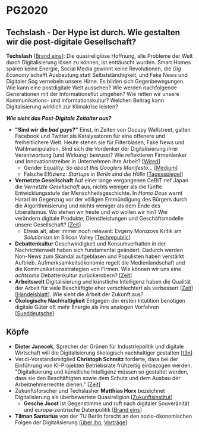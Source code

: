 # PG2020

## Techslash - Der Hype ist durch. Wie gestalten wir die post-digitale Gesellschaft?

**Techslash** [[Brand eins](https://www.brandeins.de/magazine/brand-eins-wirtschaftsmagazin/2019/qualitaet/postdigital)]: Die quasireligiöse Hoffnung, alle Probleme der Welt durch Digitalisierung lösen zu können, ist enttäuscht wurden. Smart Homes sparen keine Energie, Social Media gewinnt keine Revolutionen, die _Gig Economy_ schafft Ausbeutung statt Selbstständtigkeit, und Fake News und Digitaler Sog vernebeln unsere Hirne. Es bilden sich Gegenbewegungen. Wie kann eine postdigitale Welt aussehen? Wie werden nachfolgende Generationen mit der Informationsflut umgehen? Wie retten wir unsere Kommunikations- und Informationskultur? Welchen Beitrag kann Digitalisierung wirklich zur Klimakrise leisten?

**_Wie sieht das Post-Digitale Zeitalter aus?_**

* **"Sind wir die _bad guys_?"** Einst, in Zeiten von Occupy Wallstreet, galten Facebook und Twitter als Katalysatoren für eine offenere und freiheitlichere Welt. Heute stehen sie für Filterblasen, Fake News und Wahlmanipulation. Sind sich die Vordenker der Digitalisierung ihrer Verantwortung (und Wirkung) bewusst? Wie reflektieren Firmenlenker und Innovationstreiber in Unternehmen ihre Arbeit? [[Wired](https://www.wired.com/story/the-other-tech-bubble/amp?__twitter_impression=true)]
	* Gender Equality: _So about this Googlers Manifesto..._ [[Medium](https://medium.com/@yonatanzunger/so-about-this-googlers-manifesto-1e3773ed1788)]
	* Falsche Effizienz: _Startups in Berlin sind die Hölle_ [[Tagesspiegel](https://digitalpresent.tagesspiegel.de/in-startups-zu-arbeiten-ist-die-hoelle)]
* **Vernetzte Gesellschaft** Auf einer lange vergangenen CeBIT rief Japan die _Vernetzte Gesellschaft_ aus, nichts weniger als die fünfte Entwicklungsstufe der Menschheitsgeschichte. In _Homo Deus_ warnt Harari im Gegenzug vor der völligen Entmündigung des Bürgers durch die Algorithmisierung und nichts weniger als dem Ende des Liberalismus. Wo stehen wir heute und wo wollen wir hin? Wie verändern digitale Produkte, Dienstleistungen und Geschäftsmodelle unsere Gesellschaft? [[Zeit](https://www.zeit.de/kultur/2017-04/japan-gesellschaft-zukunft-automatisierung-cebit)]
  * Etwas alt, aber immer noch relevant: Evgeny Morozovs Kritik am _Solutionism_ im Silicon Valley [[Techrepublic](https://www.techrepublic.com/article/silicon-valleys-solutionism-issues-appear-to-be-scaling/)]
* **Debattenkultur** Geschwindigkeit und Konsumverhalten in der Nachrichtenwelt haben sich fundamental geändert. Dadurch werden Non-News zum Skandal aufgeblasen und Populisten haben verstärkt Auftrieb. Aufmerksamkeitsökonomie regelt die Medienlandschaft und die Kommunikationsstrategien von Firmen. Wie können wir uns eine _achtsame_ Debattenkultur zurückerobern? [[Zeit](https://www.zeit.de/kultur/2019-12/debattenkultur-digitalisierung-empoerung-moral-identitaet-afd-donald-trump/komplettansicht)]
* **Arbeitswelt** Digitalisierung und künstliche Intelligenz haben die Qualität der Arbeit für viele Beschäftigte eher verschlechtert als verbessert [[Zeit](https://www.zeit.de/arbeit/2019-12/verdi-beschaeftigte-digitalisierung-arbeitsbedingungen)] [[Handelsblatt](https://www.handelsblatt.com/finanzen/vorsorge/versicherung/studie-das-denken-die-deutschen-ueber-die-digitalisierung-/25404598.html)]. Wie sieht die Arbeit der Zukunft aus?
* **Ökologische Nachhaltigkeit** Entgegen der ersten Intutition benötigen digitale Güter oft mehr Energie als ihre analogen Vorfahren [[Sueddeutsche](https://www.sueddeutsche.de/digital/internet-smartphone-streaming-klimabilanz-1.4444996-2)]


## Köpfe
* **Dieter Janecek**, Sprecher der Grünen für Industriepolitik und digitale Wirtschaft will die Digitalisierung ökologisch nachhaltiger gestalten [[t3n](https://t3n.de/news/digitalisierung-nachhaltig-1232574/)]
* Ver.di-Vorstandsmitglied **Christoph Schmitz** forderte, dass bei der Einführung von KI-Projekten Betriebsräte frühzeitig einbezogen werden. "Digitalisierung und künstliche Intelligenz müssen so gestaltet werden, dass sie den Beschäftigten  sowie dem Schutz und dem Ausbau der Arbeitnehmerrechte dienen." [[Zeit](https://www.zeit.de/arbeit/2019-12/verdi-beschaeftigte-digitalisierung-arbeitsbedingungen)]
* Zukunftsforscher und Techslasher **Matthias Horx** bezeichnet Digitalisierung als überbewertete Quasireligion [[Zukunftsinstitut](https://www.zukunftsinstitut.de/artikel/zukunftsreport/das-postdigitale-zeitalter/)]
	* **Gesche Joost** ist Gegenstimme und ruft nach digitaler Souveränität  und europa-zentrische Datenpolitik [[Brand eins](https://www.brandeins.de/magazine/brand-eins-wirtschaftsmagazin/2019/qualitaet/postdigital?utm_source=zeit&utm_medium=parkett)]
* **Tilman Santarius** von der TU Berlin forscht an den sozio-ökonomischen Folgen der Digitalisierung [[über ihn](https://www.it-zoom.de/mobile-business/e/wie-gruen-ist-die-digitalisierung-15768/), [Vorträge](https://www.nachhaltige-digitalisierung.de/veroeffentlichungen/videos.html)]


